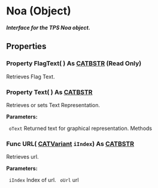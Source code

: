 # Noa (Object)

**_Interface for the TPS Noa object._**

## Properties

### Property **FlagText**( ) As [CATBSTR](../System/typedef_CATBSTR_8129.md) (Read Only)

Retrieves Flag Text.  
### Property **Text**( ) As [CATBSTR](../System/typedef_CATBSTR_8129.md)

Retrieves or sets Text Representation.

**Parameters:**

` oText`      Returned text for graphical representation.
Methods

### Func **URL**( [CATVariant](../System/typedef_CATVariant_20656.md)  `iIndex`) As [CATBSTR](../System/typedef_CATBSTR_8129.md)

Retrieves url.

**Parameters:**

` iIndex`      Index of url.
` oUrl`      url
